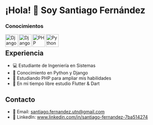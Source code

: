# ¡Hola! 👋 Soy Santiago Fernández

### Conocimientos


[<img align="left" alt="Django" width="40px" src="https://upload.wikimedia.org/wikipedia/commons/thumb/c/c3/Python-logo-notext.svg/800px-Python-logo-notext.svg.png"/>](https://www.djangoproject.com/)
[<img align="left" alt="Django" width="40px" src="https://batisteo.gallerycdn.vsassets.io/extensions/batisteo/vscode-django/1.10.0/1645525785595/Microsoft.VisualStudio.Services.Icons.Default"/>](https://www.djangoproject.com/)
[<img align="left" alt="PHP" width="40px" src="https://cdn-icons-png.flaticon.com/512/919/919830.png" />](https://www.php.net/)
[<img align="left" alt="Python" width="40px" src="https://www.aldw.com.es/wp-content/uploads/2022/07/Laravel-Madrid.png" />](https://www.python.org/)
<br>


## Experiencia
- 💻 Estudiante de Ingeniería en Sistemas
- 🐍 Conocimiento en Python y Django
- 🚀 Estudiando PHP para ampliar mis habilidades
- 📐 En mi tiempo libre estudio Flutter & Dart

## Contacto
- 📧 Email: santiago.fernandez.utn@gmail.com
- 🔗 LinkedIn: www.linkedin.com/in/santiago-fernandez-7ba514274
<!-- - 🌐 Sitio web: [www.tusitio.com](https://www.tusitio.com) -> 


